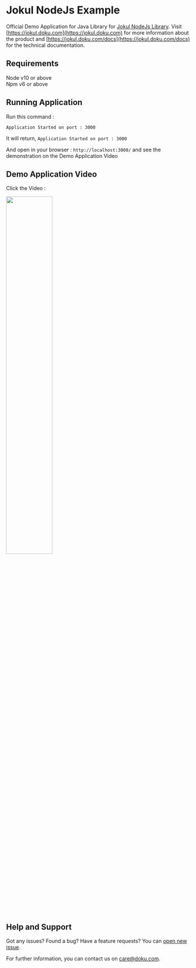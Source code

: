 # Jokul NodeJs Example

Official Demo Application for Java Library for [Jokul NodeJs Library](https://github.com/PTNUSASATUINTIARTHA-DOKU/jokul-nodejs-library). Visit [https://jokul.doku.com](https://jokul.doku.com) for more information about the product and [https://jokul.doku.com/docs](https://jokul.doku.com/docs) for the technical documentation.

## Requirements
Node v10 or above<br />
Npm v6 or above

## Running Application

Run this command :
```
Application Started on port : 3000 
```
It will return, `Application Started on port : 3000`

And open in your browser : `http://localhost:3000/` and see the demonstration on the Demo Application Video

## Demo Application Video
Click the Video : <br />

[<img src="https://img.youtube.com/vi/FX0bcR-RN6Q/hqdefault.jpg" width="50%">](https://youtu.be/FX0bcR-RN6Q)

## Help and Support

Got any issues? Found a bug? Have a feature requests? You can [open new issue](https://github.com/PTNUSASATUINTIARTHA-DOKU/jokul-nodejs-example/issues/new).

For further information, you can contact us on [care@doku.com](mailto:care@doku.com).
